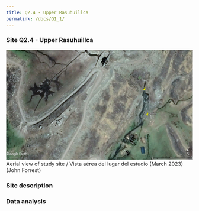 ```yaml
---
title: Q2.4 - Upper Rasuhuillca
permalink: /docs/Q1_1/
---
```



### Site Q2.4 - Upper Rasuhuillca

![Q2.4](/assets/sites/Q2.4.jpg)
Aerial view of study site / Vista aérea del lugar del estudio (March 2023) (John Forrest)


### Site description

### Data analysis
